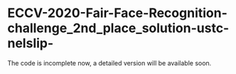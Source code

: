 # ECCV-2020-Fair-Face-Recognition-challenge_2nd_place_solution-ustc-nelslip-
The code is incomplete now, a detailed version will be available soon.
